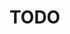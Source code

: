 # TODO

<lively-script><script>
import FileCache from "src/client/filecache.js"
  
(async () => {
  
  var ul = document.createElement("ul")
  var files = await FileCache.current().db.files.filter(ea => ea.tags && ea.tags.indexOf("#TODO") != -1).toArray();
  files.forEach(ea => {
    ea.content.split("\n").filter(ea => ea.match(/#TODO/)).forEach(line => {
      var li = document.createElement("li")
      li.innerHTML = '<a href="' +ea.url + '">'+ea.name + '</a> ' + line.replace(/</g,"&lt;") 
      li.querySelector("a").onclick = (evt) => {
        evt.preventDefault()
        lively.openBrowser(ea.url, true, line)
      }
      ul.appendChild(li)
    })
  })
  return ul
})()
</script></lively-script>